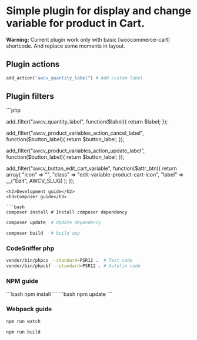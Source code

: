 <h1>Simple plugin for display and change variable for product in Cart.</h1>
<p><b>Warning:</b> Current plugin work only with basic [woocommerce-cart] shortcode. And replace some moments in layout.</p>
<h2>Plugin actions</h2>

```php
add_action("awcv_quantity_label") # Add custom label
```
<h2>Plugin filters</h2>
```php

add_filter("awcv_quantity_label", function($label){
    return $label;
});

add_filter("awcv_product_variables_action_cancel_label", function($button_label){
    return $button_label;
});

add_filter("awcv_product_variables_action_update_label", function($button_label){
    return $button_label;
});

add_filter("awcv_button_edit_cart_variable", function($attr_btn){
    return array(
        "icon" => "",
        "class" => "edit-variable-product-cart-icon",
        "label" => __("Edit", AWCV_SLUG)
    );
});

```
<h2>Development guide</h2>
<h3>Composer guide</h3>

```bash
composer install # Install composer dependency
```
```bash
composer update  # Update dependency
```
```bash
composer build   # build app
```
<h3>CodeSniffer php</h3>

```bash
vendor/bin/phpcs --standard=PSR12 .  # Test code
vendor/bin/phpcbf --standard=PSR12 . # Autofix code
```
<h3>NPM guide</h3>
```bash
npm install 
```
```bash
npm update  
```
<h3>Webpack guide</h3>

```bash
npm run watch
```
```bash
npm run build 
```